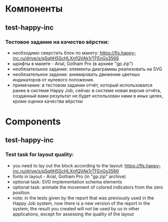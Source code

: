 # Компоненты

## test-happy-inc
 
### Тестовое задание на качество вёрстки:
- необходимо сверстать блок по макету: https://fls.happy-inc.ru/drive/s/qSqltH5ScHLXnfQVAk1rTFEnGs3566
- шрифты в макете - Arial, Gotham Pro (в архиве "gp.zip")
- необязательное задание: элементы диаграммы реализовать на SVG
- необязательное задание: анимировать движение цветных индикаторов от нулевого положения.
- примечание: в тестовом задании отчёт, который использовался ранее в системе Happy Job, сейчас в системе новая версия отчёта, созданный вами результат не будет использован нами в иных целях, кроме оценки качества вёрстки

# Components

## test-happy-inc 

### Test task for layout quality:
- you need to lay out the block according to the layout: https://fls.happy-inc.ru/drive/s/qSqltH5ScHLXnfQVAk1rTFEnGs3566
- fonts in layout - Arial, Gotham Pro (in "gp.zip" archive)
- optional task: SVG implementation schema elements
- optional task: animate the movement of colored indicators from the zero position.
- note: in the tests given by the report that was previously used in the Happy Job system, now there is a new version of the report in the system, the result you created will not be used by us in other applications, except for assessing the quality of the layout

